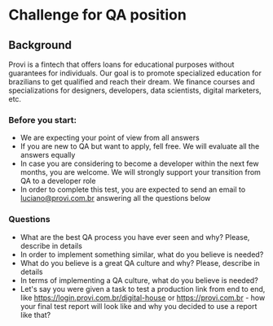 # Challenge for QA position

## Background

Provi is a fintech that offers loans for educational purposes without guarantees for individuals. Our goal is to promote specialized education for brazilians to get qualified and reach their dream. We finance courses and specializations for designers, developers, data scientists, digital marketers, etc.

### Before you start:

- We are expecting your point of view from all answers
- If you are new to QA but want to apply, fell free. We will evaluate all the answers equally
- In case you are considering to become a developer within the next few months, you are welcome. We will strongly support your transition from QA to a developer role
- In order to complete this test, you are expected to send an email to luciano@provi.com.br answering all the questions below

### Questions

- What are the best QA process you have ever seen and why? Please, describe in details
- In order to implement something similar, what do you believe is needed?
- What do you believe is a great QA culture and why? Please, describe in details
- In terms of implementing a QA culture, what do you believe is needed?
- Let's say you were given a task to test a production link from end to end, like https://login.provi.com.br/digital-house or https://provi.com.br - how your final test report will look like and why you decided to use a report like that?
